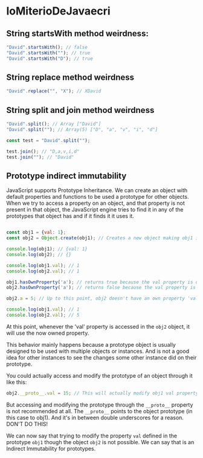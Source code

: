 # loMiterioDeJavaecri

## String startsWith method weirdness:

```javascript
"David".startsWith(); // false
"David".startsWith(""); // true
"David".startsWith("D"); // true
```

## String replace method weirdness

```javascript
"David".replace("", "X"); // XDavid
```

## String split and join method weirdness

```javascript
"David".split(); // Array ["David"]
"David".split(""); // Array(5) ["D", "a", "v", "i", "d"]

const test = "David".split("");

test.join(); // "D,a,v,i,d"
test.join(""); // "David"
```

## Prototype indirect immutability

JavaScript supports Prototype Inheritance. We can create an object with default properties and functions to be used a prototype for other objects.
When we try to access a property on an object, and that property is not present in that object, the JavaScript engine tries to find it in any of the prototypes that object has and if it finds it it uses it.


```javascript

const obj1 = {val: 1};
const obj2 = Object.create(obj1); // Creates a new object making obj1 it's prototype

console.log(obj1); // {val: 1}
console.log(obj2); // {}

console.log(obj1.val); // 1
console.log(obj2.val); // 1

obj1.hasOwnProperty('a'); // returns true because the val property is declared in obj1 object.
obj2.hasOwnProperty('a'); // returns false because the val property is not declared on obj2. The val property belongs to obj1.

obj2.a = 5; // Up to this point, obj2 doesn't have an own property 'val'. But this line will create it on obj2 to avoid changing the 'val' property in the prototype obj1.

console.log(obj1.val); // 1
console.log(obj2.val); // 5

```

At this point, whenever the 'val' property is accessed in the `obj2` object, it will use the now owned property.

This behavior mainly happens because a prototype object is usually designed to be used with multiple objects or instances.
And is not a good idea for other instances to see the changes some other instance did on their prototype.

You could actually access and modify the prototype of an object through it like this:

```javascript
obj2.__proto__.val = 15; // This will actually modify obj1 val property. And all other instances with that same prototype will see this change. DON'T DO IT!
```

But accessing and modifying the prototype through the `__proto__` property is not recommended at all.
The `__proto__` points to the object prototype (in this case to obj1). And it's in between double underscores for a reason. DON'T DO THIS!

We can now say that trying to modify the property `val` defined in the prototype `obj1` though the object `obj2` is not possible. We can say that is an Indirect Immutability for prototypes.
